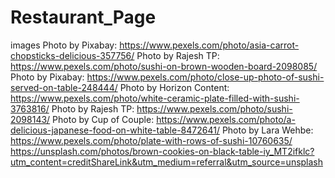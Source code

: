 # Restaurant_Page
images
Photo by Pixabay: https://www.pexels.com/photo/asia-carrot-chopsticks-delicious-357756/
Photo by Rajesh TP: https://www.pexels.com/photo/sushi-on-brown-wooden-board-2098085/
Photo by Pixabay: https://www.pexels.com/photo/close-up-photo-of-sushi-served-on-table-248444/
Photo by Horizon Content: https://www.pexels.com/photo/white-ceramic-plate-filled-with-sushi-3763816/
Photo by Rajesh TP: https://www.pexels.com/photo/sushi-2098143/
Photo by Cup of  Couple: https://www.pexels.com/photo/a-delicious-japanese-food-on-white-table-8472641/
Photo by Lara Wehbe: https://www.pexels.com/photo/plate-with-rows-of-sushi-10760635/
https://unsplash.com/photos/brown-cookies-on-black-table-iy_MT2ifklc?utm_content=creditShareLink&utm_medium=referral&utm_source=unsplash
  